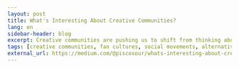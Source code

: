 ```yaml
---
layout: post
title: What's Interesting About Creative Communities?
lang: en
sidebar-header: blog
excerpt: Creative communities are pushing us to shift from thinking about product to thinking about process.
tags: [creative communities, fan cultures, social movements, alternative infrastructures]
external_url: https://medium.com/@piscosour/whats-interesting-about-creative-communities-e8b7e88ccfc6
---
```

